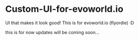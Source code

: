 # Custom-UI-for-evoworld.io
UI that makes it look good! This is for evoworld.io (flyordie) :D

this is for now updates will be coming soon...
